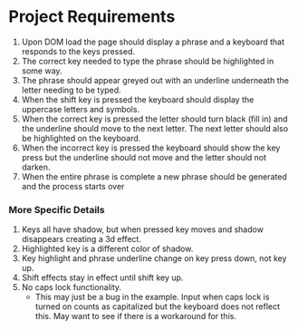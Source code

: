 # Project Requirements

1. Upon DOM load the page should display a phrase and a keyboard that responds to the keys pressed.
2. The correct key needed to type the phrase should be highlighted in some way.
3. The phrase should appear greyed out with an underline underneath the letter needing to be typed.
4. When the shift key is pressed the keyboard should display the uppercase letters and symbols.
5. When the correct key is pressed the letter should turn black (fill in) and the underline should move to the next
letter. The next letter should also be highlighted on the keyboard.
6. When the incorrect key is pressed the keyboard should show the key press but the underline should not move and the 
letter should not darken. 
7. When the entire phrase is complete a new phrase should be generated and the process starts over

### More Specific Details
1. Keys all have shadow, but when pressed key moves and shadow disappears creating a 3d effect.
2. Highlighted key is a different color of shadow.
3. Key highlight and phrase underline change on key press down, not key up.
4. Shift effects stay in effect until shift key up.
5. No caps lock functionality.
   - This may just be a bug in the example. Input when caps lock is turned on counts as capitalized but the keyboard
   does not reflect this. May want to see if there is a workaround for this.